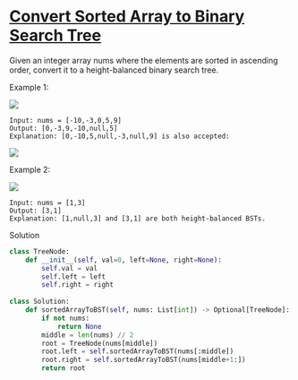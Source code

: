 # [Convert Sorted Array to Binary Search Tree](https://leetcode.com/problems/convert-sorted-array-to-binary-search-tree/)

Given an integer array nums where the elements are sorted in ascending order, convert it to a height-balanced binary 
search tree.

Example 1:

![](https://assets.leetcode.com/uploads/2021/02/18/btree1.jpg)

```
Input: nums = [-10,-3,0,5,9]
Output: [0,-3,9,-10,null,5]
Explanation: [0,-10,5,null,-3,null,9] is also accepted:
```

![](https://assets.leetcode.com/uploads/2021/02/18/btree2.jpg)

Example 2:

![](https://assets.leetcode.com/uploads/2021/02/18/btree.jpg)

```
Input: nums = [1,3]
Output: [3,1]
Explanation: [1,null,3] and [3,1] are both height-balanced BSTs.
```
Solution
```python
class TreeNode:
    def __init__(self, val=0, left=None, right=None):
        self.val = val
        self.left = left
        self.right = right
        
class Solution:
    def sortedArrayToBST(self, nums: List[int]) -> Optional[TreeNode]:
        if not nums:
            return None
        middle = len(nums) // 2
        root = TreeNode(nums[middle])
        root.left = self.sortedArrayToBST(nums[:middle])
        root.right = self.sortedArrayToBST(nums[middle+1:])
        return root
```